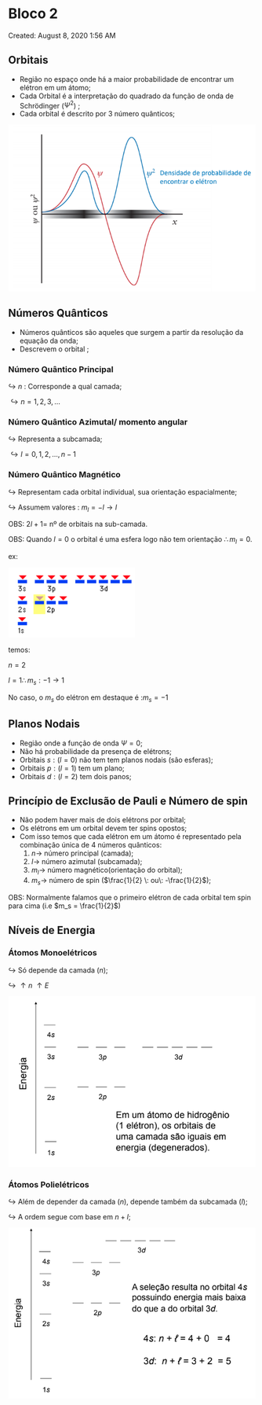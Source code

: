 # Bloco 2

Created: August 8, 2020 1:56 AM

## Orbitais

- Região no espaço onde há a maior probabilidade de encontrar um elétron em um átomo;
- Cada Orbital é a interpretação do quadrado da função de onda de Schrödinger ($\Psi ^2$) ;
- Cada orbital é descrito por 3 número quânticos;

![Bloco%202%209e44a12b45dc44cdb1085dd3740ec9cb/Screen_Shot_2020-08-06_at_12.29.56_PM.png](Bloco%202%209e44a12b45dc44cdb1085dd3740ec9cb/Screen_Shot_2020-08-06_at_12.29.56_PM.png)

## Números Quânticos

- Números quânticos são aqueles que surgem a partir da resolução da equação da onda;
- Descrevem o orbital ;

### Número Quântico Principal

$\hookrightarrow$ $n$ : Corresponde a qual camada;

$\hookrightarrow n = 1,2,3,...$

### Número Quântico Azimutal/ momento angular

$\hookrightarrow$ Representa a subcamada;

$\hookrightarrow l = 0,1,2,...,n-1$

### Número Quântico Magnético

$\hookrightarrow$ Representam cada orbital individual, sua orientação espacialmente;

$\hookrightarrow$ Assumem valores : $m_l = -l \rightarrow l$

OBS: $2l + 1 =$  nº de orbitais na sub-camada.

OBS: Quando $l = 0$ o orbital é uma esfera logo não tem orientação $\therefore m_l = 0$.

ex:

![Bloco%202%209e44a12b45dc44cdb1085dd3740ec9cb/Screen_Shot_2020-08-06_at_2.43.20_PM.png](Bloco%202%209e44a12b45dc44cdb1085dd3740ec9cb/Screen_Shot_2020-08-06_at_2.43.20_PM.png)

temos:

$n = 2$

$l = 1 \therefore m_s : -1 \rightarrow1$

No caso, o $m_s$ do elétron em destaque é :$m_s = -1$ 

## Planos Nodais

- Região onde a função de onda $\Psi = 0$;
- Não há probabilidade da presença de elétrons;
- Orbitais $s :(l = 0)$ não tem tem planos nodais (são esferas);
- Orbitais $p: (l = 1)$ tem um plano;
- Orbitais $d : (l = 2)$ tem dois panos;

## Princípio de Exclusão de Pauli e Número de spin

- Não podem haver mais de dois elétrons por orbital;
- Os elétrons em um orbital devem ter spins opostos;
- Com isso temos que cada elétron em um átomo é representado pela combinação única de 4 números quânticos:
    1. $n \rightarrow$ número principal (camada);
    2. $l \rightarrow$ número azimutal (subcamada);
    3. $m_l \rightarrow$ número magnético(orientação do orbital);
    4. $m_s \rightarrow$ número de spin ($\frac{1}{2} \: ou\: -\frac{1}{2}$);

OBS: Normalmente falamos que o primeiro elétron de cada orbital tem spin para cima (i.e $m_s = \frac{1}{2}$)

## Níveis de Energia

### Átomos Monoelétricos

$\hookrightarrow$ Só depende da camada ($n$);

$\hookrightarrow$ $\uparrow n \:  \uparrow E$

![Bloco%202%209e44a12b45dc44cdb1085dd3740ec9cb/Screen_Shot_2020-08-06_at_2.52.33_PM.png](Bloco%202%209e44a12b45dc44cdb1085dd3740ec9cb/Screen_Shot_2020-08-06_at_2.52.33_PM.png)

### Átomos Polielétricos

$\hookrightarrow$ Além de depender da camada ($n$), depende também da subcamada ($l$);

$\hookrightarrow$ A ordem segue com base em $n + l$;

 

![Bloco%202%209e44a12b45dc44cdb1085dd3740ec9cb/Screen_Shot_2020-08-06_at_2.55.49_PM.png](Bloco%202%209e44a12b45dc44cdb1085dd3740ec9cb/Screen_Shot_2020-08-06_at_2.55.49_PM.png)